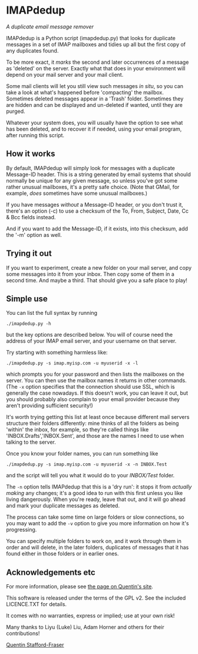 # IMAPdedup
*A duplicate email message remover*

IMAPdedup is a Python script (imapdedup.py) that looks for duplicate messages in a set of IMAP mailboxes and tidies up all but the first copy of any duplicates found. 

To be more exact, it *marks* the second and later occurrences of a message as 'deleted' on the server.   Exactly what that does in your environment will depend on your mail server and your mail client. 

Some mail clients will let you still view such messages *in situ*, so you can take a look at what's happened before 'compacting' the mailbox.  Sometimes deleted messages appear in a 'Trash' folder.  Sometimes they are hidden and can be displayed and un-deleted if wanted, until they are purged.   

Whatever your system does, you will usually have the option to see what has been deleted, and to recover it if needed, using your email program, after running this script.

## How it works

By default, IMAPdedup will simply look for messages with a duplicate Message-ID header.  This is a string generated by email systems that should normally be unique for any given message, so unless you've got some rather unusual mailboxes, it's a pretty safe choice.  (Note that GMail, for example, *does* sometimes have some unusual mailboxes.)

If you have messages *without* a Message-ID header, or you don't trust it, there's an option (-c) to use a checksum of the To, From, Subject, Date, Cc & Bcc fields instead.

And if you want to add the Message-ID, if it exists, into this checksum, add the '-m' option as well. 


## Trying it out

If you want to experiment, create a new folder on your mail server, and copy some messages into it from your inbox.  Then copy some of them in a second time.  And maybe a third. That should give you a safe place to play!

## Simple use

You can list the full syntax by running 

    ./imapdedup.py -h

but the key options are described below.  You will of course need the address of your IMAP email server, and your username on that server.

Try starting with something harmless like:

    ./imapdedup.py -s imap.myisp.com -u myuserid -x -l

which prompts you for your password and then lists the mailboxes on the server. You can then use the mailbox names it returns in other commands. (The `-x` option specifies that the connection should use SSL, which is generally the case nowadays. If this doesn't work, you can leave it out, but you should probably also complain to your email provider because they aren't providing sufficient security!)

It's worth trying getting this list at least once because different mail servers structure their folders differently: mine thinks of all the folders as being 'within' the inbox, for example, so they're called things like 'INBOX.Drafts','INBOX.Sent', and those are the names I need to use when talking to the server.

Once you know your folder names, you can run something like

    ./imapdedup.py -s imap.myisp.com -u myuserid -x -n INBOX.Test

and the script will tell you what it would do to your *INBOX/Test* folder. 

The `-n` option tells IMAPdedup that this is a 'dry run': it stops it from *actually making* any changes; it's a good idea to run with this first unless you like living dangerously.  When you're ready, leave that out, and it will go ahead and mark your duplicate messages as deleted.  

The process can take some time on large folders or slow connections, so you may want to add the `-v` option to give you more information on how it's progressing.

You can specify multiple folders to work on, and it work through them in order and will delete, in the later folders, duplicates of messages that it has found either in those folders or in earlier ones.

## Acknowledgements etc

For more information, please see [the page on Quentin's site](http://qandr.org/quentin/software/imapdedup).

This software is released under the terms of the GPL v2.  See the included LICENCE.TXT for details.  

It comes with no warranties, express or implied; use at your own risk!

Many thanks to Liyu (Luke) Liu, Adam Horner and others for their contributions!

[Quentin Stafford-Fraser][1]

[1]:http://statusq.org

